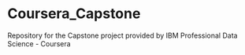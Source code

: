 # Coursera_Capstone
Repository for the Capstone project provided by IBM Professional Data Science - Coursera
